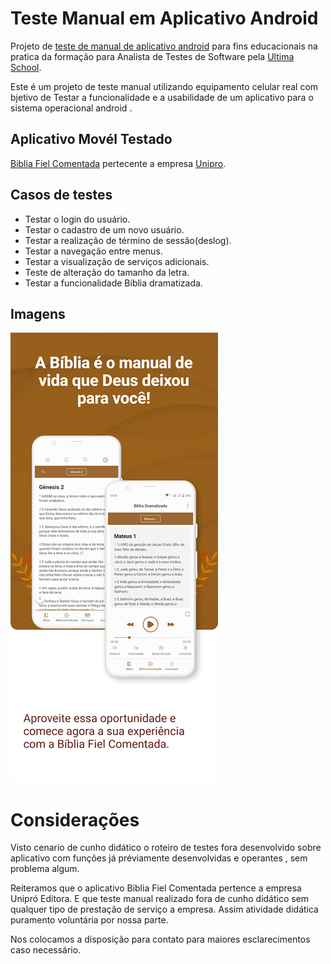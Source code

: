 ﻿# Teste Manual em Aplicativo Android

Projeto de [teste de manual de aplicativo android](https://github.com/ancgci/Teste-Manual-Android) para fins educacionais na pratica da formação para Analista de Testes de Software pela [Ultima School](https://ultima.school/courses/). 

Este é um projeto de teste manual utilizando equipamento celular real com bjetivo de Testar a funcionalidade e a usabilidade de um aplicativo para o sistema operacional android .

## Aplicativo Movél Testado

[Biblia Fiel Comentada](https://play.google.com/store/apps/details?id=org.universal.bibliafiel_comentada) pertecente a empresa [Unipro](https://unipro.com.br/).

## Casos de testes

- Testar o login do usuário.
- Testar o cadastro de um novo usuário.
- Testar a realização de término de sessão(deslog).
- Testar a navegação entre menus.
- Testar a visualização de serviços adicionais.
- Teste de alteração do tamanho da letra.
- Testar a funcionalidade Bíblia dramatizada.

## Imagens 

![1](https://github.com/ancgci/Teste-Manual-Android/blob/main/aqui.png)


# Considerações

Visto cenario de cunho didático o roteiro de testes fora desenvolvido sobre aplicativo com funções já préviamente desenvolvidas e operantes , sem problema algum.

Reiteramos que o aplicativo Biblia Fiel Comentada pertence a empresa Unipró Editora. E que teste manual realizado fora de cunho didático sem qualquer tipo de prestação de serviço a empresa. Assim atividade didática puramento voluntária por nossa parte.

Nos colocamos a disposição para contato para maiores esclarecimentos caso necessário.
